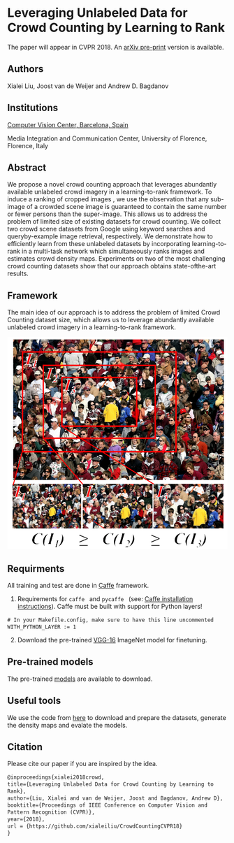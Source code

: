 # Leveraging Unlabeled Data for Crowd Counting by Learning to Rank

The paper will appear in CVPR 2018. An [arXiv pre-print](https://arxiv.org/abs/1803.03095?context=cs) version is available.


## Authors

Xialei Liu, Joost van de Weijer and Andrew D. Bagdanov

## Institutions

[Computer Vision Center, Barcelona, Spain](http://www.cvc.uab.es/lamp/)

Media Integration and Communication Center, University of Florence, Florence, Italy

## Abstract

We propose a novel crowd counting approach that leverages
abundantly available unlabeled crowd imagery in
a learning-to-rank framework. To induce a ranking of
cropped images , we use the observation that any sub-image
of a crowded scene image is guaranteed to contain the same
number or fewer persons than the super-image. This allows
us to address the problem of limited size of existing
datasets for crowd counting. We collect two crowd scene
datasets from Google using keyword searches and queryby-example
image retrieval, respectively. We demonstrate
how to efficiently learn from these unlabeled datasets by incorporating
learning-to-rank in a multi-task network which
simultaneously ranks images and estimates crowd density
maps. Experiments on two of the most challenging crowd
counting datasets show that our approach obtains state-ofthe-art
results.

## Framework

The main idea of our approach is to address the problem of limited Crowd Counting dataset size, which allows us to leverage abundantly available unlabeled crowd imagery in a learning-to-rank framework.

![Models](./figs/framework.png )

## Requirments

All training and test are done in [Caffe](http://caffe.berkeleyvision.org/) framework.

1. Requirements for ```caffe ``` and  ```pycaffe ``` (see: [Caffe installation instructions](http://caffe.berkeleyvision.org/installation.html)). 
Caffe must be built with support for Python layers!

```
# In your Makefile.config, make sure to have this line uncommented
WITH_PYTHON_LAYER := 1

```

2. Download the pre-trained [VGG-16](https://gist.github.com/ksimonyan/211839e770f7b538e2d8#file-readme-md) ImageNet model for finetuning.

## Pre-trained models

The pre-trained [models](https://drive.google.com/file/d/1L0K_Co6BHh2S1tUYIs-EiYVQ_sysf4ZM/view?usp=sharing) are available to download.

## Useful tools

We use the code from [here](https://github.com/gramuah/ccnn) to download and prepare the datasets, generate the density maps and evalate the models.  

## Citation

Please cite our paper if you are inspired by the idea.

```
@inproceedings{xialei2018crowd,
title={Leveraging Unlabeled Data for Crowd Counting by Learning to Rank},
author={Liu, Xialei and van de Weijer, Joost and Bagdanov, Andrew D},
booktitle={Proceedings of IEEE Conference on Computer Vision and Pattern Recognition (CVPR)},
year={2018},
url = {https://github.com/xialeiliu/CrowdCountingCVPR18}
}
```
